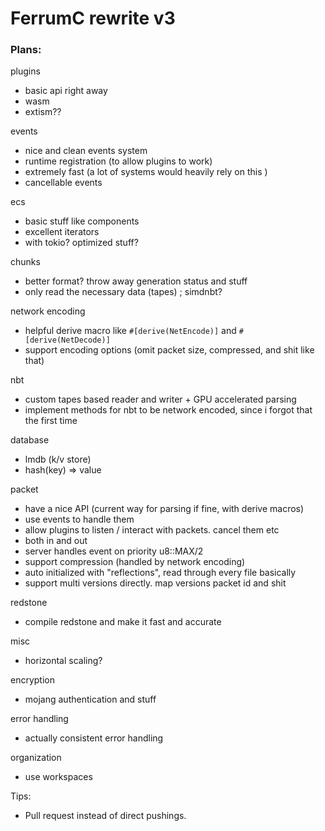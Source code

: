# FerrumC rewrite v3

### Plans:

plugins
- basic api right away
- wasm
- extism??

events
- nice and clean events system
- runtime registration (to allow plugins to work)
- extremely fast (a lot of systems would heavily rely on this )
- cancellable events

ecs
- basic stuff like components
- excellent iterators
- with tokio? optimized stuff?

chunks
- better format? throw away generation status and stuff
- only read the necessary data (tapes) ; simdnbt?

network encoding
- helpful derive macro like `#[derive(NetEncode)]` and `#[derive(NetDecode)]`
- support encoding options (omit packet size, compressed, and shit like that)

nbt
- custom tapes based reader and writer + GPU accelerated parsing
- implement methods for nbt to be network encoded, since i forgot that the first time

database
-  lmdb (k/v store)
- hash(key) => value

packet
- have a nice API (current way for parsing if fine, with derive macros)
- use events to handle them
- allow plugins to listen / interact with packets. cancel them etc
- both in and out
- server handles event on priority u8::MAX/2
- support compression (handled by network encoding)
- auto initialized with "reflections", read through every file basically
- support multi versions directly. map versions packet id and shit

redstone
- compile redstone and make it fast and accurate


misc
- horizontal scaling?

encryption
- mojang authentication and stuff


error handling
- actually consistent error handling

organization
- use workspaces



Tips:
- Pull request instead of direct pushings.